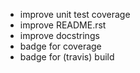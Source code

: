 * improve unit test coverage
* improve README.rst
* improve docstrings
* badge for coverage
* badge for (travis) build
